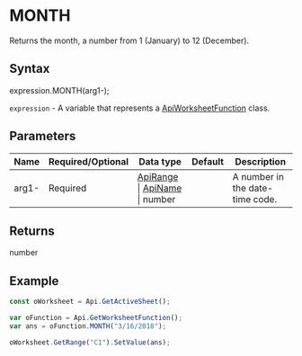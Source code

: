 # MONTH

Returns the month, a number from 1 (January) to 12 (December).

## Syntax

expression.MONTH(arg1-);

`expression` - A variable that represents a [ApiWorksheetFunction](../ApiWorksheetFunction.md) class.

## Parameters

| **Name** | **Required/Optional** | **Data type** | **Default** | **Description** |
| ------------- | ------------- | ------------- | ------------- | ------------- |
| arg1- | Required | [ApiRange](../../ApiRange/ApiRange.md) &#124; [ApiName](../../ApiName/ApiName.md) &#124; number |  | A number in the date-time code. |

## Returns

number

## Example



```javascript
const oWorksheet = Api.GetActiveSheet();

var oFunction = Api.GetWorksheetFunction();
var ans = oFunction.MONTH("3/16/2018"); 

oWorksheet.GetRange("C1").SetValue(ans);

```

